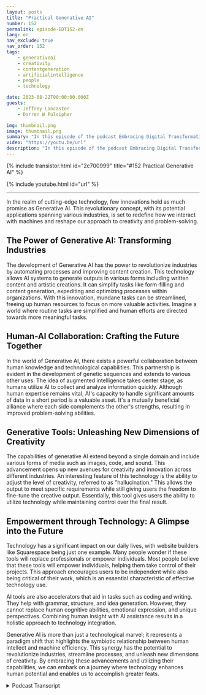 ```yaml
---
layout: posts
title: "Practical Generative AI"
number: 152
permalink: episode-EDT152-en
lang: en
nav_exclude: true
nav_order: 152
tags:
    - generativeai
    - creativity
    - contentgeneration
    - artificialintelligence
    - people
    - technology

date: 2023-08-22T00:00:00.000Z
guests:
    - Jeffrey Lancaster
    - Darren W Pulsipher

img: thumbnail.png
image: thumbnail.png
summary: "In this episode of the podcast Embracing Digital Transformation, host Darren Pulsipher engages in a thought-provoking conversation with Dr. Jeffrey Lancaster. Their discussion delves into the practical applications of generative AI and the profound impact it is set to bring across various industries."
video: "https://youtu.be/url"
description: "In this episode of the podcast Embracing Digital Transformation, host Darren Pulsipher engages in a thought-provoking conversation with Dr. Jeffrey Lancaster. Their discussion delves into the practical applications of generative AI and the profound impact it is set to bring across various industries."
---
```


<div>
{% include transistor.html id="2c700999" title="#152 Practical Generative AI" %}

{% include youtube.html id="url" %}
</div>

---

In the realm of cutting-edge technology, few innovations hold as much promise as Generative AI. This revolutionary concept, with its potential applications spanning various industries, is set to redefine how we interact with machines and reshape our approach to creativity and problem-solving.

## The Power of Generative AI: Transforming Industries

The development of Generative AI has the power to revolutionize industries by automating processes and improving content creation. This technology allows AI systems to generate outputs in various forms including written content and artistic creations. It can simplify tasks like form-filling and content generation, expediting and optimizing processes within organizations. With this innovation, mundane tasks can be streamlined, freeing up human resources to focus on more valuable activities. Imagine a world where routine tasks are simplified and human efforts are directed towards more meaningful tasks.

## Human-AI Collaboration: Crafting the Future Together

In the world of Generative AI, there exists a powerful collaboration between human knowledge and technological capabilities. This partnership is evident in the development of genetic sequences and extends to various other uses. The idea of augmented intelligence takes center stage, as humans utilize AI to collect and analyze information quickly. Although human expertise remains vital, AI's capacity to handle significant amounts of data in a short period is a valuable asset. It's a mutually beneficial alliance where each side complements the other's strengths, resulting in improved problem-solving abilities.

## Generative Tools: Unleashing New Dimensions of Creativity

The capabilities of generative AI extend beyond a single domain and include various forms of media such as images, code, and sound. This advancement opens up new avenues for creativity and innovation across different industries. An interesting feature of this technology is the ability to adjust the level of creativity, referred to as "hallucination." This allows the output to meet specific requirements while still giving users the freedom to fine-tune the creative output. Essentially, this tool gives users the ability to utilize technology while maintaining control over the final result.

## Empowerment through Technology: A Glimpse into the Future

Technology has a significant impact on our daily lives, with website builders like Squarespace being just one example. Many people wonder if these tools will replace professionals or empower individuals. Most people believe that these tools will empower individuals, helping them take control of their projects. This approach encourages users to be independent while also being critical of their work, which is an essential characteristic of effective technology use.

AI tools are also accelerators that aid in tasks such as coding and writing. They help with grammar, structure, and idea generation. However, they cannot replace human cognitive abilities, emotional expression, and unique perspectives. Combining human insight with AI assistance results in a holistic approach to technology integration.

Generative AI is more than just a technological marvel; it represents a paradigm shift that highlights the symbiotic relationship between human intellect and machine efficiency. This synergy has the potential to revolutionize industries, streamline processes, and unleash new dimensions of creativity. By embracing these advancements and utilizing their capabilities, we can embark on a journey where technology enhances human potential and enables us to accomplish greater feats.



<details>
<summary> Podcast Transcript </summary>

<p></p>

</details>
